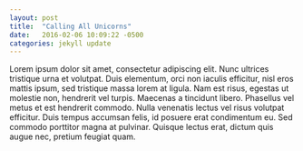 ```yaml
---
layout: post
title:  "Calling All Unicorns"
date:   2016-02-06 10:09:22 -0500
categories: jekyll update
---
```

Lorem ipsum dolor sit amet, consectetur adipiscing elit. Nunc ultrices tristique urna et volutpat. Duis elementum, orci non iaculis efficitur, nisl eros mattis ipsum, sed tristique massa lorem at ligula. Nam est risus, egestas ut molestie non, hendrerit vel turpis. Maecenas a tincidunt libero. Phasellus vel metus et est hendrerit commodo. Nulla venenatis lectus vel risus volutpat efficitur. Duis tempus accumsan felis, id posuere erat condimentum eu. Sed commodo porttitor magna at pulvinar. Quisque lectus erat, dictum quis augue nec, pretium feugiat quam.
